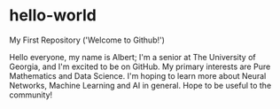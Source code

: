 # hello-world
My First Repository ('Welcome to Github!')

Hello everyone, my name is Albert; I'm a senior at The University of Georgia, and I'm excited to be on GitHub. My primary interests are Pure Mathematics and Data Science. I'm hoping to learn more about Neural Networks, Machine Learning and AI in general. Hope to be useful to the community! 
